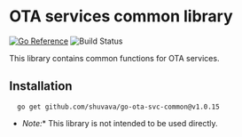 # OTA services common library

[![Go Reference](https://pkg.go.dev/badge/github.com/shuvava/go-ota-svc-common.svg)](https://pkg.go.dev/github.com/shuvava/go-ota-svc-common)
![Build Status](https://github.com/shuvava/go-ota-svc-common/actions/workflows/makefile.yml/badge.svg)

This library contains common functions for OTA services.

## Installation

```shell
  go get github.com/shuvava/go-ota-svc-common@v1.0.15
```

* *Note:** This library is not intended to be used directly.
